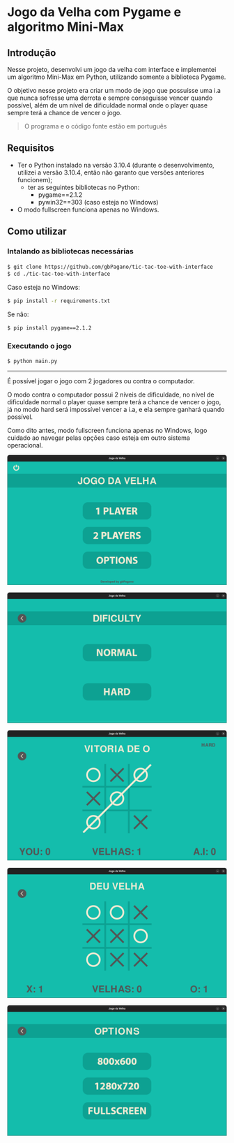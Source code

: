 # Jogo da Velha com Pygame e algoritmo Mini-Max
## Introdução
Nesse projeto, desenvolvi um jogo da velha com
interface e implementei um algoritmo Mini-Max em
Python, utilizando somente a biblioteca Pygame.

O objetivo nesse projeto era criar um modo de
jogo que possuísse uma i.a que nunca sofresse uma
derrota e sempre conseguisse vencer quando
possível, além de um nível de dificuldade normal
onde o player quase sempre terá a chance de
vencer o jogo.
>O programa e o código fonte estão em português

## Requisitos
* Ter o Python instalado na versão 3.10.4 (durante o desenvolvimento, utilizei a versão 3.10.4, então não garanto que versões anteriores funcionem);
    * ter as seguintes bibliotecas no Python:
        * pygame==2.1.2
        * pywin32==303 (caso esteja no Windows)
* O modo fullscreen funciona apenas no Windows.
## Como utilizar
### Intalando as bibliotecas necessárias
```bash
$ git clone https://github.com/gbPagano/tic-tac-toe-with-interface
$ cd ./tic-tac-toe-with-interface
```

Caso esteja no Windows:
```bash
$ pip install -r requirements.txt
```
Se não:
```bash
$ pip install pygame==2.1.2
```
### Executando o jogo
```bash
$ python main.py
```
---
É possível jogar o jogo com 2 jogadores ou contra o computador. 

O modo contra o computador possui 2 níveis de dificuldade, no nível de dificuldade normal o player quase sempre terá a chance de vencer o jogo, já no modo hard será impossível vencer a i.a, e ela sempre ganhará quando possível.

Como dito antes, modo fullscreen funciona apenas no Windows, logo cuidado ao navegar pelas opções caso esteja em outro sistema operacional.

![inicio](./images/readme/inicio.png)

![dificuldade](./images/readme/dificuldade.png)

![1jogador](./images/readme/1jogador.png)

![2jogadores](./images/readme/2jogadores.png)

![opcoes](./images/readme/opcoes.png)